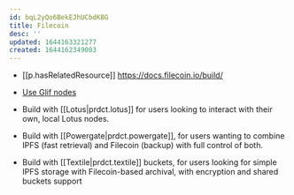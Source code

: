 ```yaml
---
id: bqL2yQo6BekEJhUCbdKBG
title: Filecoin
desc: ''
updated: 1644163321277
created: 1644162349003
---
```



- [[p.hasRelatedResource]] https://docs.filecoin.io/build/

-   [Use Glif nodes](https://lotus.filecoin.io/docs/developers/hosted-lotus/)
- Build with [[Lotus|prdct.lotus]] for users looking to interact with their own, local Lotus nodes.
- Build with [[Powergate|prdct.powergate]], for users wanting to combine IPFS (fast retrieval) and Filecoin (backup) with full control of both.
- Build with [[Textile|prdct.textile]] buckets, for users looking for simple IPFS storage with Filecoin-based archival, with encryption and shared buckets support